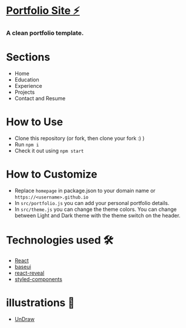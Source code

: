
# [Portfolio Site ⚡️](https://manojm.dev/)

<!-- ![PortfolioV2](/images/portfolio1.gif) -->

### A clean portfolio template.

# Sections

- Home
- Education
- Experience
- Projects
- Contact and Resume

# How to Use

- Clone this repository (or fork, then clone your fork :) )
- Run `npm i`
- Check it out using `npm start`

# How to Customize

- Replace `homepage` in package.json to your domain name or `https://<username>.github.io`
- In `src/portfolio.js` you can add your personal portfolio details.
- In `src/theme.js` you can change the theme colors. You can change between Light and Dark theme with the theme switch on the header.


# Technologies used 🛠️

- [React](https://reactjs.org/)
- [baseui](https://github.com/uber/baseweb)
- [react-reveal](https://www.react-reveal.com/)
- [styled-components](https://styled-components.com/)

# illustrations 🍥

- [UnDraw](https://undraw.co/illustrations)

